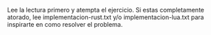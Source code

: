 Lee la lectura primero y atempta el ejercicio. Si estas completamente atorado, lee implementacion-rust.txt y/o implementacion-lua.txt para inspirarte en como resolver el problema.
